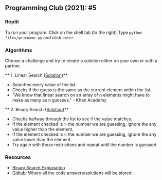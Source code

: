 ## Programming Club (2021): #5

### Replit
To run your program:
Click on the shell tab (to the right)
Type ```python files/yourname.py``` and click ```enter```.

### Algorithms
Choose a challenge and try to create a solution either on your own or with a partner.

** 1. Linear Search ([Solution](https://replit.com/@jackokeeffe/search-algorithms-Preview#linearSearch.py))**
- Searches every value of the list.
- Checks if the guess is the same as the current element within the list.
- "We know that linear search on an array of n elements might have to make as many as n guesses." - Khan Academy

** 2. Binary Search ([Solution](https://replit.com/@jackokeeffe/search-algorithms-Preview#binarySearch.py))**
- Checks halfway through the list to see if the value matches.
- If the element checked is > the number we are guessing, ignore the any value higher than the element.
- If the element checked is < the number we are guessing, ignore the any value lower than the element.
- Try again with these restricitons and repeat until the number is guessed.

### Resources
- [Binary Search Explanation](https://www.youtube.com/watch?v=6ysjqCUv3K4)
- [Github](https://github.com/jackokeeffe/programming-club): Where all the code answers/solutions will be stored.